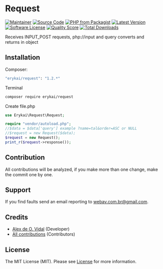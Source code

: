 # Request
[![Maintainer](http://img.shields.io/badge/maintainer-@alexdeovidal-blue.svg?style=flat-square)](https://instagram.com/alexdeovidal)
[![Source Code](http://img.shields.io/badge/source-erykai/request-blue.svg?style=flat-square)](https://github.com/erykai/request)
[![PHP from Packagist](https://img.shields.io/packagist/php-v/erykai/request.svg?style=flat-square)](https://packagist.org/packages/erykai/request)
[![Latest Version](https://img.shields.io/github/release/erykai/request.svg?style=flat-square)](https://github.com/erykai/request/releases)
[![Software License](https://img.shields.io/badge/license-MIT-brightgreen.svg?style=flat-square)](LICENSE)
[![Quality Score](https://img.shields.io/scrutinizer/g/erykai/request.svg?style=flat-square)](https://scrutinizer-ci.com/g/erykai/request)
[![Total Downloads](https://img.shields.io/packagist/dt/erykai/request.svg?style=flat-square)](https://packagist.org/packages/erykai/request)

Receives INPUT_POST requests, php://input and query converts and returns in object


## Installation

Composer:

```bash
"erykai/request": "1.2.*"
```

Terminal

```bash
composer require erykai/request
```

Create file.php

```php
use Erykai\Request\Request;

require "vendor/autoload.php";
//$data = $data['query'] example ?name=tal&order=ASC or NULL
//$request = new Request($data);
$request = new Request();
print_r($request->response());
```

## Contribution

All contributions will be analyzed, if you make more than one change, make the commit one by one.

## Support


If you find faults send an email reporting to webav.com.br@gmail.com.

## Credits

- [Alex de O. Vidal](https://github.com/alexdeovidal) (Developer)
- [All contributions](https://github.com/erykai/request/contributors) (Contributors)

## License

The MIT License (MIT). Please see [License](https://github.com/erykai/request/LICENSE) for more information.
